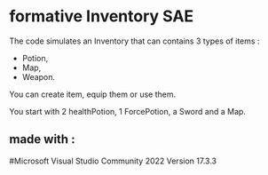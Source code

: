 # formative Inventory SAE

The code simulates an Inventory that can contains 3 types of items : 
- Potion, 
- Map, 
- Weapon.

You can create item, equip them or use them.


You start with 2 healthPotion, 1 ForcePotion, a Sword and a Map.


## made with :

#Microsoft Visual Studio Community 2022 Version 17.3.3
